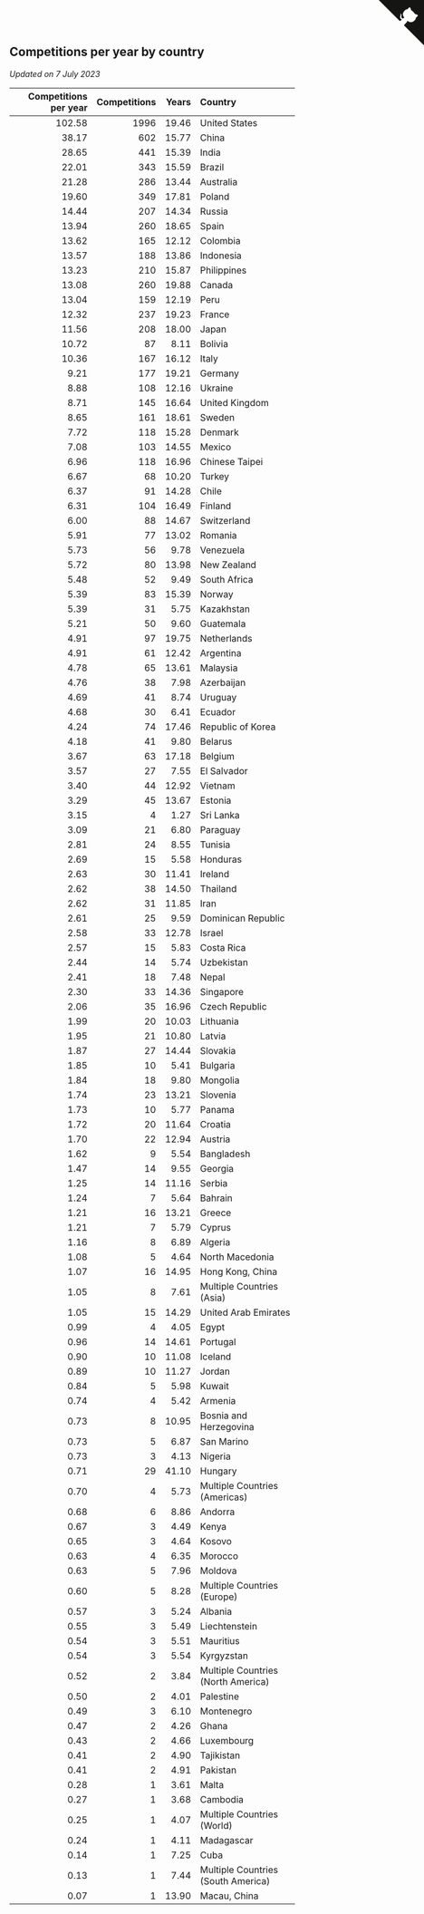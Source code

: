 ## Competitions per year by country

*Updated on  7 July 2023*

| Competitions per year | Competitions | Years | Country |
| ---: | ---: | ---: | :--- |
| 102.58 | 1996 | 19.46 | United States |
| 38.17 | 602 | 15.77 | China |
| 28.65 | 441 | 15.39 | India |
| 22.01 | 343 | 15.59 | Brazil |
| 21.28 | 286 | 13.44 | Australia |
| 19.60 | 349 | 17.81 | Poland |
| 14.44 | 207 | 14.34 | Russia |
| 13.94 | 260 | 18.65 | Spain |
| 13.62 | 165 | 12.12 | Colombia |
| 13.57 | 188 | 13.86 | Indonesia |
| 13.23 | 210 | 15.87 | Philippines |
| 13.08 | 260 | 19.88 | Canada |
| 13.04 | 159 | 12.19 | Peru |
| 12.32 | 237 | 19.23 | France |
| 11.56 | 208 | 18.00 | Japan |
| 10.72 | 87 | 8.11 | Bolivia |
| 10.36 | 167 | 16.12 | Italy |
| 9.21 | 177 | 19.21 | Germany |
| 8.88 | 108 | 12.16 | Ukraine |
| 8.71 | 145 | 16.64 | United Kingdom |
| 8.65 | 161 | 18.61 | Sweden |
| 7.72 | 118 | 15.28 | Denmark |
| 7.08 | 103 | 14.55 | Mexico |
| 6.96 | 118 | 16.96 | Chinese Taipei |
| 6.67 | 68 | 10.20 | Turkey |
| 6.37 | 91 | 14.28 | Chile |
| 6.31 | 104 | 16.49 | Finland |
| 6.00 | 88 | 14.67 | Switzerland |
| 5.91 | 77 | 13.02 | Romania |
| 5.73 | 56 | 9.78 | Venezuela |
| 5.72 | 80 | 13.98 | New Zealand |
| 5.48 | 52 | 9.49 | South Africa |
| 5.39 | 83 | 15.39 | Norway |
| 5.39 | 31 | 5.75 | Kazakhstan |
| 5.21 | 50 | 9.60 | Guatemala |
| 4.91 | 97 | 19.75 | Netherlands |
| 4.91 | 61 | 12.42 | Argentina |
| 4.78 | 65 | 13.61 | Malaysia |
| 4.76 | 38 | 7.98 | Azerbaijan |
| 4.69 | 41 | 8.74 | Uruguay |
| 4.68 | 30 | 6.41 | Ecuador |
| 4.24 | 74 | 17.46 | Republic of Korea |
| 4.18 | 41 | 9.80 | Belarus |
| 3.67 | 63 | 17.18 | Belgium |
| 3.57 | 27 | 7.55 | El Salvador |
| 3.40 | 44 | 12.92 | Vietnam |
| 3.29 | 45 | 13.67 | Estonia |
| 3.15 | 4 | 1.27 | Sri Lanka |
| 3.09 | 21 | 6.80 | Paraguay |
| 2.81 | 24 | 8.55 | Tunisia |
| 2.69 | 15 | 5.58 | Honduras |
| 2.63 | 30 | 11.41 | Ireland |
| 2.62 | 38 | 14.50 | Thailand |
| 2.62 | 31 | 11.85 | Iran |
| 2.61 | 25 | 9.59 | Dominican Republic |
| 2.58 | 33 | 12.78 | Israel |
| 2.57 | 15 | 5.83 | Costa Rica |
| 2.44 | 14 | 5.74 | Uzbekistan |
| 2.41 | 18 | 7.48 | Nepal |
| 2.30 | 33 | 14.36 | Singapore |
| 2.06 | 35 | 16.96 | Czech Republic |
| 1.99 | 20 | 10.03 | Lithuania |
| 1.95 | 21 | 10.80 | Latvia |
| 1.87 | 27 | 14.44 | Slovakia |
| 1.85 | 10 | 5.41 | Bulgaria |
| 1.84 | 18 | 9.80 | Mongolia |
| 1.74 | 23 | 13.21 | Slovenia |
| 1.73 | 10 | 5.77 | Panama |
| 1.72 | 20 | 11.64 | Croatia |
| 1.70 | 22 | 12.94 | Austria |
| 1.62 | 9 | 5.54 | Bangladesh |
| 1.47 | 14 | 9.55 | Georgia |
| 1.25 | 14 | 11.16 | Serbia |
| 1.24 | 7 | 5.64 | Bahrain |
| 1.21 | 16 | 13.21 | Greece |
| 1.21 | 7 | 5.79 | Cyprus |
| 1.16 | 8 | 6.89 | Algeria |
| 1.08 | 5 | 4.64 | North Macedonia |
| 1.07 | 16 | 14.95 | Hong Kong, China |
| 1.05 | 8 | 7.61 | Multiple Countries (Asia) |
| 1.05 | 15 | 14.29 | United Arab Emirates |
| 0.99 | 4 | 4.05 | Egypt |
| 0.96 | 14 | 14.61 | Portugal |
| 0.90 | 10 | 11.08 | Iceland |
| 0.89 | 10 | 11.27 | Jordan |
| 0.84 | 5 | 5.98 | Kuwait |
| 0.74 | 4 | 5.42 | Armenia |
| 0.73 | 8 | 10.95 | Bosnia and Herzegovina |
| 0.73 | 5 | 6.87 | San Marino |
| 0.73 | 3 | 4.13 | Nigeria |
| 0.71 | 29 | 41.10 | Hungary |
| 0.70 | 4 | 5.73 | Multiple Countries (Americas) |
| 0.68 | 6 | 8.86 | Andorra |
| 0.67 | 3 | 4.49 | Kenya |
| 0.65 | 3 | 4.64 | Kosovo |
| 0.63 | 4 | 6.35 | Morocco |
| 0.63 | 5 | 7.96 | Moldova |
| 0.60 | 5 | 8.28 | Multiple Countries (Europe) |
| 0.57 | 3 | 5.24 | Albania |
| 0.55 | 3 | 5.49 | Liechtenstein |
| 0.54 | 3 | 5.51 | Mauritius |
| 0.54 | 3 | 5.54 | Kyrgyzstan |
| 0.52 | 2 | 3.84 | Multiple Countries (North America) |
| 0.50 | 2 | 4.01 | Palestine |
| 0.49 | 3 | 6.10 | Montenegro |
| 0.47 | 2 | 4.26 | Ghana |
| 0.43 | 2 | 4.66 | Luxembourg |
| 0.41 | 2 | 4.90 | Tajikistan |
| 0.41 | 2 | 4.91 | Pakistan |
| 0.28 | 1 | 3.61 | Malta |
| 0.27 | 1 | 3.68 | Cambodia |
| 0.25 | 1 | 4.07 | Multiple Countries (World) |
| 0.24 | 1 | 4.11 | Madagascar |
| 0.14 | 1 | 7.25 | Cuba |
| 0.13 | 1 | 7.44 | Multiple Countries (South America) |
| 0.07 | 1 | 13.90 | Macau, China |


<a href="https://github.com/jonatanklosko/wca_statistics" class="github-corner" aria-label="View source on Github"><svg width="80" height="80" viewBox="0 0 250 250" style="fill:#151513; color:#fff; position: absolute; top: 0; border: 0; right: 0;" aria-hidden="true"><path d="M0,0 L115,115 L130,115 L142,142 L250,250 L250,0 Z"></path><path d="M128.3,109.0 C113.8,99.7 119.0,89.6 119.0,89.6 C122.0,82.7 120.5,78.6 120.5,78.6 C119.2,72.0 123.4,76.3 123.4,76.3 C127.3,80.9 125.5,87.3 125.5,87.3 C122.9,97.6 130.6,101.9 134.4,103.2" fill="currentColor" style="transform-origin: 130px 106px;" class="octo-arm"></path><path d="M115.0,115.0 C114.9,115.1 118.7,116.5 119.8,115.4 L133.7,101.6 C136.9,99.2 139.9,98.4 142.2,98.6 C133.8,88.0 127.5,74.4 143.8,58.0 C148.5,53.4 154.0,51.2 159.7,51.0 C160.3,49.4 163.2,43.6 171.4,40.1 C171.4,40.1 176.1,42.5 178.8,56.2 C183.1,58.6 187.2,61.8 190.9,65.4 C194.5,69.0 197.7,73.2 200.1,77.6 C213.8,80.2 216.3,84.9 216.3,84.9 C212.7,93.1 206.9,96.0 205.4,96.6 C205.1,102.4 203.0,107.8 198.3,112.5 C181.9,128.9 168.3,122.5 157.7,114.1 C157.9,116.9 156.7,120.9 152.7,124.9 L141.0,136.5 C139.8,137.7 141.6,141.9 141.8,141.8 Z" fill="currentColor" class="octo-body"></path></svg></a><style>.github-corner:hover .octo-arm{animation:octocat-wave 560ms ease-in-out}@keyframes octocat-wave{0%,100%{transform:rotate(0)}20%,60%{transform:rotate(-25deg)}40%,80%{transform:rotate(10deg)}}@media (max-width:500px){.github-corner:hover .octo-arm{animation:none}.github-corner .octo-arm{animation:octocat-wave 560ms ease-in-out}}</style>
